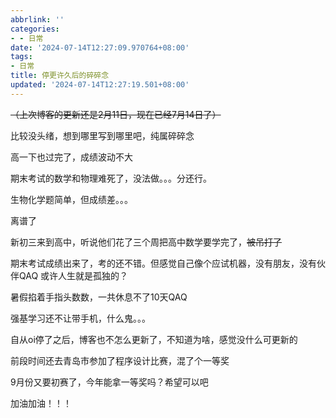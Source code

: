```yaml
---
abbrlink: ''
categories:
- - 日常
date: '2024-07-14T12:27:09.970764+08:00'
tags:
- 日常
title: 停更许久后的碎碎念
updated: '2024-07-14T12:27:19.501+08:00'
---
```

~~（上次博客的更新还是2月11日，现在已经7月14日了）~~

比较没头绪，想到哪里写到哪里吧，纯属碎碎念

高一下也过完了，成绩波动不大

期末考试的数学和物理难死了，没法做。。。分还行。

生物化学题简单，但成绩差。。。

离谱了

新初三来到高中，听说他们花了三个周把高中数学要学完了，~~被吊打了~~   

期末考试成绩出来了，考的还不错。但感觉自己像个应试机器，没有朋友，没有伙伴QAQ 
或许人生就是孤独的？

暑假掐着手指头数数，一共休息不了10天QAQ

强基学习还不让带手机，什么鬼。。。

自从oi停了之后，博客也不怎么更新了，不知道为啥，感觉没什么可更新的

前段时间还去青岛市参加了程序设计比赛，混了个一等奖 

9月份又要初赛了，今年能拿一等奖吗？希望可以吧   

加油加油！！！

